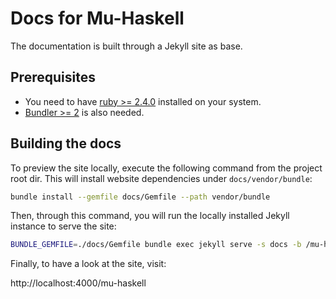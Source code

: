 # Docs for Mu-Haskell

The documentation is built through a Jekyll site as base.

## Prerequisites

* You need to have [ruby >= 2.4.0](https://rvm.io/) installed on your system.
* [Bundler >= 2](https://bundler.io/v2.0/guides/bundler_2_upgrade.html) is also needed.


## Building the docs

To preview the site locally, execute the following command from the project root dir. This will install website dependencies under `docs/vendor/bundle`:

```bash
bundle install --gemfile docs/Gemfile --path vendor/bundle
```

Then, through this command, you will run the locally installed Jekyll instance to serve the site:


```bash
BUNDLE_GEMFILE=./docs/Gemfile bundle exec jekyll serve -s docs -b /mu-haskell
```


Finally, to have a look at the site, visit:

http://localhost:4000/mu-haskell

